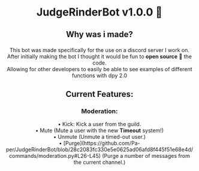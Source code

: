 # <p align=center><strong>JudgeRinderBot v1.0.0 🤖</strong></p>

## <p align=center><strong>Why was i made?</strong>

<p align=center>
This bot was made specifically for the use on a discord server I work on.<br>
After initially making the bot I thought it would be fun to <strong>open source</strong> 🥳 the code.<br>
Allowing for other developers to easily be able to see examples of different functions with dpy 2.0<br>
</p>

## <p align=center><strong>Current Features:</strong></p>

### <p align=center><strong>Moderation</strong>:</p>

<p align=center>
• Kick: Kick a user from the guild.<br>
• Mute (Mute a user with the new <strong>Timeout</strong> system!)<br>
• Unmute (Unmute a timed-out user.)<br>
• [Purge](https://github.com/Pa-per/JudgeRinderBot/blob/28c2083fc330e5e0625ad06afd8f445f51e68e4d/commands/moderation.py#L26-L45) (Purge a number of messages from the current channel.)
</p>